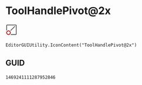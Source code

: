 # ToolHandlePivot@2x
![](/img/ToolHandlePivot@2x.png)

``` CSharp
EditorGUIUtility.IconContent("ToolHandlePivot@2x")
```
## GUID
```
1469241111287952846
```
